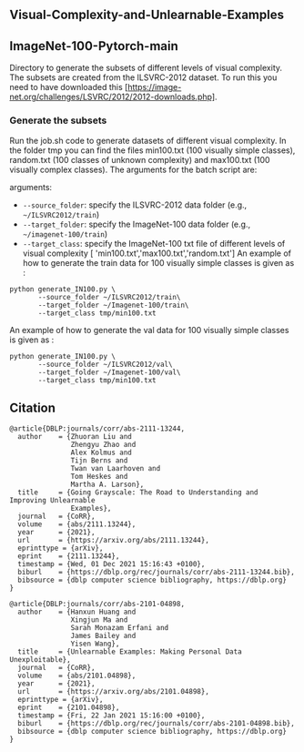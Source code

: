 ## Visual-Complexity-and-Unlearnable-Examples

## ImageNet-100-Pytorch-main 
Directory to generate the subsets of different levels of visual complexity. The subsets are created from the ILSVRC-2012 dataset. To run this you need to have downloaded this [https://image-net.org/challenges/LSVRC/2012/2012-downloads.php]. 
### Generate the subsets
Run the job.sh code to generate datasets of different visual complexity. In the folder tmp you can find the files min100.txt (100 visually simple classes), random.txt (100 classes of unknown complexity) and max100.txt (100 visually complex classes).
The arguments for the batch script  are:

arguments:
  - `--source_folder`: specify the ILSVRC-2012 data folder (e.g., `~/ILSVRC2012/train`)
  - `--target_folder`: specify the ImageNet-100 data folder (e.g., `~/imagenet-100/train`)
  - `--target_class`: specify the ImageNet-100 txt file of different levels of visual complexity [ 'min100.txt','max100.txt','random.txt']
 An example of how to generate the train data for 100 visually simple classes is given as :
 ```
 python generate_IN100.py \
        --source_folder ~/ILSVRC2012/train\
        --target_folder ~/Imagenet-100/train\
        --target_class tmp/min100.txt

 ```
 An example of how to generate the val data for 100 visually simple classes is given as :
 ```
 python generate_IN100.py \
        --source_folder ~/ILSVRC2012/val\
        --target_folder ~/Imagenet-100/val\
        --target_class tmp/min100.txt
 ```
 
## Citation

```
@article{DBLP:journals/corr/abs-2111-13244,
  author    = {Zhuoran Liu and
               Zhengyu Zhao and
               Alex Kolmus and
               Tijn Berns and
               Twan van Laarhoven and
               Tom Heskes and
               Martha A. Larson},
  title     = {Going Grayscale: The Road to Understanding and Improving Unlearnable
               Examples},
  journal   = {CoRR},
  volume    = {abs/2111.13244},
  year      = {2021},
  url       = {https://arxiv.org/abs/2111.13244},
  eprinttype = {arXiv},
  eprint    = {2111.13244},
  timestamp = {Wed, 01 Dec 2021 15:16:43 +0100},
  biburl    = {https://dblp.org/rec/journals/corr/abs-2111-13244.bib},
  bibsource = {dblp computer science bibliography, https://dblp.org}
}

@article{DBLP:journals/corr/abs-2101-04898,
  author    = {Hanxun Huang and
               Xingjun Ma and
               Sarah Monazam Erfani and
               James Bailey and
               Yisen Wang},
  title     = {Unlearnable Examples: Making Personal Data Unexploitable},
  journal   = {CoRR},
  volume    = {abs/2101.04898},
  year      = {2021},
  url       = {https://arxiv.org/abs/2101.04898},
  eprinttype = {arXiv},
  eprint    = {2101.04898},
  timestamp = {Fri, 22 Jan 2021 15:16:00 +0100},
  biburl    = {https://dblp.org/rec/journals/corr/abs-2101-04898.bib},
  bibsource = {dblp computer science bibliography, https://dblp.org}
}
```
